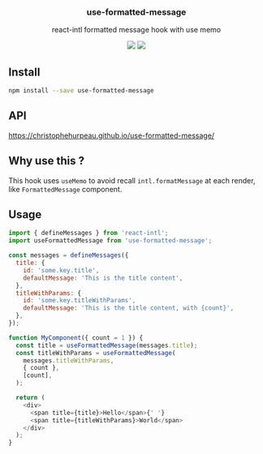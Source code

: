 <h3 align="center">
  use-formatted-message
</h3>

<p align="center">
  react-intl formatted message hook with use memo
</p>

<p align="center">
  <a href="https://npmjs.org/package/use-formatted-message"><img src="https://img.shields.io/npm/v/use-formatted-message.svg?style=flat-square"></a>
  <a href="https://david-dm.org/christophehurpeau/use-formatted-message"><img src="https://david-dm.org/christophehurpeau/use-formatted-message.svg?style=flat-square"></a>
</p>

## Install

```bash
npm install --save use-formatted-message
```

## API

https://christophehurpeau.github.io/use-formatted-message/

## Why use this ?

This hook uses `useMemo` to avoid recall `intl.formatMessage` at each render, like `FormattedMessage` component.

## Usage

```js
import { defineMessages } from 'react-intl';
import useFormattedMessage from 'use-formatted-message';

const messages = defineMessages({
  title: {
    id: 'some.key.title',
    defaultMessage: 'This is the title content',
  },
  titleWithParams: {
    id: 'some.key.titleWithParams',
    defaultMessage: 'This is the title content, with {count}',
  },
});

function MyComponent({ count = 1 }) {
  const title = useFormattedMessage(messages.title);
  const titleWithParams = useFormattedMessage(
    messages.titleWithParams,
    { count },
    [count],
  );

  return (
    <div>
      <span title={title}>Hello</span>{' '}
      <span title={titleWithParams}>World</span>
    </div>
  );
}
```
